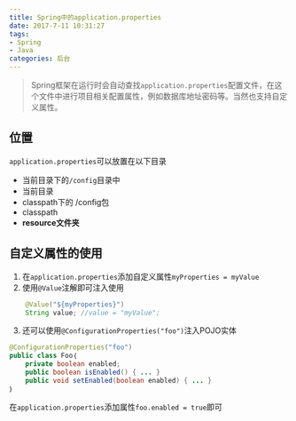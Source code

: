 ```yaml
---
title: Spring中的application.properties
date: 2017-7-11 10:31:27
tags:
- Spring
- Java
categories: 后台
---
```


> Spring框架在运行时会自动查找`application.properties`配置文件，在这个文件中进行项目相关配置属性，例如数据库地址密码等。当然也支持自定义属性。

<!--more-->

## 位置
`application.properties`可以放置在以下目录

- 当前目录下的`/config`目录中
- 当前目录
- classpath下的 /config包
- classpath
- **resource文件夹**

## 自定义属性的使用

1. 在`application.properties`添加自定义属性`myProperties = myValue`
2. 使用`@Value`注解即可注入使用
```java
    @Value("${myProperties}")
    String value; //value = "myValue";
```
3. 还可以使用`@ConfigurationProperties("foo")`注入POJO实体
```java
@ConfigurationProperties("foo")
public class Foo｛
    private boolean enabled;
    public boolean isEnabled() { ... }
    public void setEnabled(boolean enabled) { ... }
｝
```
在`application.properties`添加属性`foo.enabled = true`即可
